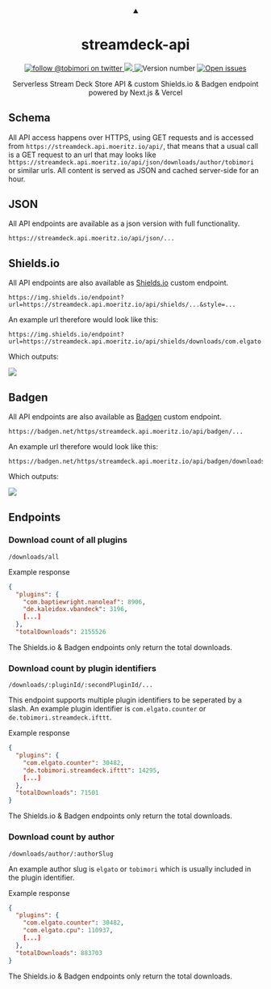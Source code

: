 <h3 align="center">
  ⯅
</h3>
<h1 align="center">
  streamdeck-api
</h1>
<p align="center">
  <a href="https://twitter.com/tobimori">
    <img src="https://img.shields.io/twitter/follow/tobimori?color=%231da1f2&label=follow%20%40tobimori&logo=twitter&logoColor=white&style=flat-square" alt="follow @tobimori on twitter" />
  </a>
  <a href="https://github.com/tobimori/streamdeck-api/deployments">
    <img src="https://img.shields.io/github/deployments/tobimori/streamdeck-api/production?logo=zeit&logoColor=white&style=flat-square" />
  </a>
  <img src="https://img.shields.io/github/package-json/v/tobimori/streamdeck-api&style=flat-square" alt="Version number" />
  <a href="https://github.com/tobimori/streamdeck-api/issues">
    <img src="https://img.shields.io/github/issues/tobimori/streamdeck-api?logo=github&style=flat-square" alt="Open issues" />
  </a>
</p>

<p align="center">
  Serverless Stream Deck Store API & custom Shields.io & Badgen endpoint powered by Next.js & Vercel
</p>

## Schema
All API access happens over HTTPS, using GET requests and is accessed from `https://streamdeck.api.moeritz.io/api/`, that means that a usual call is a GET request to an url that may looks like `https://streamdeck.api.moeritz.io/api/json/downloads/author/tobimori` or similar urls. All content is served as JSON and cached server-side for an hour.

## JSON
All API endpoints are available as a json version with full functionality.

```
https://streamdeck.api.moeritz.io/api/json/...
```

## Shields.io
All API endpoints are also available as [Shields.io](https://shields.io/) custom endpoint.

```
https://img.shields.io/endpoint?url=https://streamdeck.api.moeritz.io/api/shields/...&style=...
```

An example url therefore would look like this:
```
https://img.shields.io/endpoint?url=https://streamdeck.api.moeritz.io/api/shields/downloads/com.elgato.counter
```

Which outputs:

![](https://img.shields.io/endpoint?url=https://streamdeck.api.moeritz.io/api/shields/downloads/com.elgato.counter)

## Badgen
All API endpoints are also available as [Badgen](https://badgen.net/) custom endpoint.

```
https://badgen.net/https/streamdeck.api.moeritz.io/api/badgen/...
```

An example url therefore would look like this:
```
https://badgen.net/https/streamdeck.api.moeritz.io/api/badgen/downloads/com.elgato.counter
```

Which outputs:

![](https://badgen.net/https/streamdeck.api.moeritz.io/api/badgen/downloads/com.elgato.counter)

## Endpoints

### Download count of all plugins

```
/downloads/all
```

Example response

```json
{
  "plugins": {
    "com.baptiewright.nanoleaf": 8906,
    "de.kaleidox.vbandeck": 3196,
    [...]
  },
  "totalDownloads": 2155526
```

The Shields.io & Badgen endpoints only return the total downloads.

### Download count by plugin identifiers

```
/downloads/:pluginId/:secondPluginId/...
```
This endpoint supports multiple plugin identifiers to be seperated by a slash. An example plugin identifier is `com.elgato.counter` or `de.tobimori.streamdeck.ifttt`.

Example response

```json
{
  "plugins": {
    "com.elgato.counter": 30482,
    "de.tobimori.streamdeck.ifttt": 14295,
    [...]
  },
  "totalDownloads": 71501
}
```

The Shields.io & Badgen endpoints only return the total downloads.

### Download count by author

```
/downloads/author/:authorSlug
```
An example author slug is `elgato` or `tobimori` which is usually included in the plugin identifier.

Example response

```json
{
  "plugins": {
    "com.elgato.counter": 30482,
    "com.elgato.cpu": 110937,
    [...]
  },
  "totalDownloads": 883703
}
```

The Shields.io & Badgen endpoints only return the total downloads.
